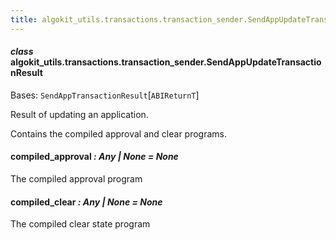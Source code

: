 ```yaml
---
title: algokit_utils.transactions.transaction_sender.SendAppUpdateTransactionResult
---
```


#### _class_ algokit_utils.transactions.transaction_sender.SendAppUpdateTransactionResult

Bases: `SendAppTransactionResult`[`ABIReturnT`]

Result of updating an application.

Contains the compiled approval and clear programs.

#### compiled_approval _: Any | None_ _= None_

The compiled approval program

#### compiled_clear _: Any | None_ _= None_

The compiled clear state program
